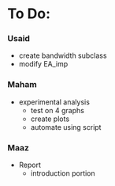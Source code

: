 # To Do:

### Usaid 
- create bandwidth subclass 
- modify EA_imp

### Maham
- experimental analysis 
    - test on 4 graphs
    - create plots 
    - automate using script 

### Maaz
- Report    
    - introduction portion 
